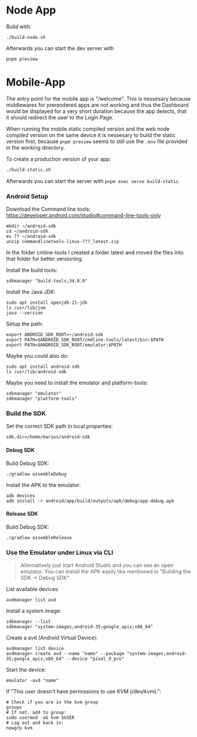 # Node App

Build with:
```
./build-node.sh
```

Afterwards you can start the dev server with
```
pnpm preview
```

# Mobile-App
The entry point for the mobile app is "/welcome". This is nessesary because middlewares for prerendered apps are not working and thus the Dashboard would be displayed for a very short duration because the app detects, that it should redirect the user to the Login Page.

When running the mobile static compiled version and the web node compiled version on the same device it is nessesary to build the static version first, because `pnpm preview` seems to still use the `.env` file provided in the working directory.

To create a production version of your app:

```bash
./build-static.sh
```
Afterwards you can start the server with `pnpm exec serve build-static`.

### Android Setup

Download the Command line tools: https://developer.android.com/studio#command-line-tools-only

```
mkdir ~/android-sdk
cd ~/android-sdk
mv ?? ~/android-sdk
unzip commandlinetools-linux-???_latest.zip
```

In the folder cmline-tools I created a folder latest and moved the files into that folder for better versioning.

Install the build tools:
```
sdkmanager "build-tools;34.0.0"
```

Install the Java JDK:
```
sudo apt install openjdk-21-jdk
ls /usr/lib/jvm
java --version
```

Setup the path:
```
export ANDROID_SDK_ROOT=~/android-sdk
export PATH=$ANDROID_SDK_ROOT/cmdline-tools/latest/bin:$PATH
export PATH=$ANDROID_SDK_ROOT/emulator:$PATH
```

Maybe you could also do:
```
sudo apt install android-sdk
ls /usr/lib/android-sdk
```

Maybe you need to install the emulator and platform-tools:
```
sdkmanager "emulator"
sdkmanager "platform-tools"
```

### Build the SDK

Set the correct SDK path in local.properties:
```
sdk.dir=/home/marius/android-sdk
```

#### Debug SDK
Build Debug SDK:
```
./gradlew assembleDebug
```

Install the APK to the emulator:
```
adb devices
adb install -r android/app/build/outputs/apk/debug/app-debug.apk
```

#### Release SDK

Build Debug SDK:
```
./gradlew assembleRelease
```

### Use the Emulator under Linux via CLI

> Alternatively just start Android Studio and you can see an open emulator. You can install the APK easily like mentioned in "Building the SDK -> Debug SDK"

List available devices:
```
avdmanager list avd
```

Install a system image:
```
sdkmanager --list
sdkmanager "system-images;android-35;google_apis;x86_64"
```

Create a avd (Android Virtual Device):
```
avdmanager list device
avdmanager create avd --name "name" --package "system-images;android-35;google_apis;x86_64" --device "pixel_9_pro"
```

Start the device:
```
emulator -avd "name"
```

If "This user doesn't have permissions to use KVM (/dev/kvm).":
```
# Check if you are in the kvm group
groups
# If not, add to group:
sudo usermod -aG kvm $USER
# Log out and back in:
newgrp kvm
```
